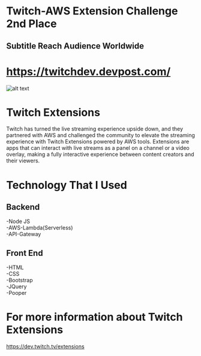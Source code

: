 # Twitch-AWS Extension Challenge 2nd Place
## Subtitle Reach Audience Worldwide 
# https://twitchdev.devpost.com/

![alt text](https://i.ibb.co/x7PCYMM/Screen-Shot-2019-04-10-at-12-55-31.png)

# Twitch Extensions
Twitch has turned the live streaming experience upside down, and they partnered with AWS and challenged the community to elevate the streaming experience with Twitch Extensions powered by AWS tools. Extensions are apps that can interact with live streams as a panel on a channel or a video overlay, making a fully interactive experience between content creators and their viewers.

# Technology That I Used
## Backend 
  -Node JS</br>
  -AWS-Lambda(Serverless)</br>
  -API-Gateway</br>
## Front End
  -HTML </br>
  -CSS </br>
  -Bootstrap </br>
  -JQuery </br>
  -Pooper </br>

# For more information about Twitch Extensions 
https://dev.twitch.tv/extensions
